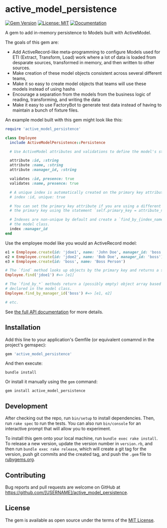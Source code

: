 # active_model_persistence

[![Gem Version](https://badge.fury.io/rb/active_model_persistence.svg)](https://badge.fury.io/rb/active_model_persistence)
[![License: MIT](https://img.shields.io/badge/License-MIT-yellow.svg)](https://opensource.org/licenses/MIT)
[![Documentation](https://img.shields.io/badge/Documentation-OK-green.svg)](https://jcouball.github.io/github_pages_rake_tasks/)

A gem to add in-memory persistence to Models built with ActiveModel.

The goals of this gem are:

* Add ActiveRecord-like meta-programming to configure Models used for ETI (Extract,
  Transform, Load) work where a lot of data is loaded from desparate sources, transformed
  in memory, and then written to other sources.
* Make creation of these model objects consistent across several different teams,
* Make it so easy to create model objects that teams will use these models instead
  of using hashs
* Encourage a separation from the models from the business logic of reading, transforming,
  and writing the data
* Make it easy to use FactoryBot to generate test data instead of having to maintain a
  bunch of fixture files.

An example model built with this gem might look like this:

```ruby
require 'active_model_persistence'

class Employee
  include ActiveModelPersistence::Persistence

  # Use ActiveModel attributes and validations to define the model's state

  attribute :id, :string
  attribute :name, :string
  attribute :manager_id, :string

  validates :id, presence: true
  validates :name, presence: true

  # A unique index is automatically created on the primary key attribute (which is :id by default)
  # index :id, unique: true

  # You can set the primary key attribute if you are using a different attribute for
  # the primary key using the statement `self.primary_key = attribute_name`

  # Indexes are non-unique by default and create a `find_by_{index_name}` method on
  # the model class.
  index :manager_id
end
```

Use the employee model like you would an ActiveRecord model:

```ruby
e1 = Enmployee.create(id: 'jdoe1', name: 'John Doe', manager_id: 'boss')
e2 = Enmployee.create(id: 'jdoe2', name: 'Bob Doe', manager_id: 'boss')
e3 = Enmployee.create(id: 'boss', name: 'Boss Person')

# The `find` method looks up objects by the primary key and returns a single object or nil
Employee.find('jdoe1') #=> [e1]

# The `find_by_*` methods return a (possibly empty) object array based on the indexes
# declared in the model class.
Employee.find_by_manager_id('boss') #=> [e1, e2]

# etc.
```

See [the full API documentation](https://jcouball.github.io/active_record_persistence/) for more details.

## Installation

Add this line to your application's Gemfile (or equivalent comamnd in the project's gemspec):

```ruby
gem 'active_model_persistence'
```

And then execute:

```shell
bundle install
```

Or install it manually using the `gem` command:

```shell
gem install active_model_persistence
```

## Development

After checking out the repo, run `bin/setup` to install dependencies. Then, run `rake spec` to run the tests. You can also run `bin/console` for an interactive prompt that will allow you to experiment.

To install this gem onto your local machine, run `bundle exec rake install`. To release a new version, update the version number in `version.rb`, and then run `bundle exec rake release`, which will create a git tag for the version, push git commits and the created tag, and push the `.gem` file to [rubygems.org](https://rubygems.org).

## Contributing

Bug reports and pull requests are welcome on GitHub at https://github.com/[USERNAME]/active_model_persistence.

## License

The gem is available as open source under the terms of the [MIT License](https://opensource.org/licenses/MIT).
